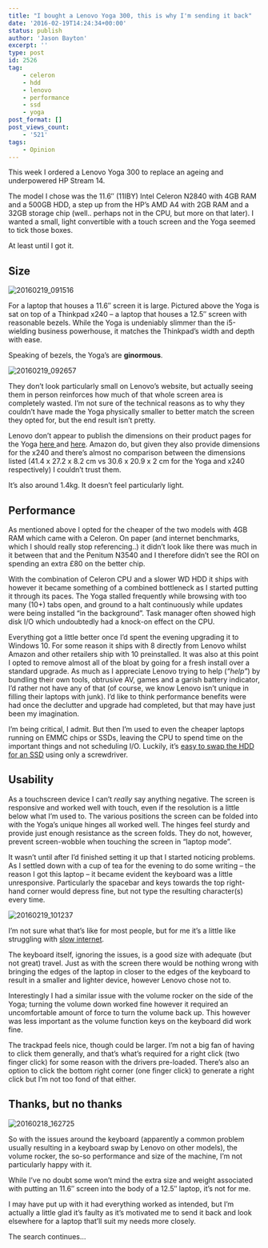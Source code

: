 ```yaml
---
title: "I bought a Lenovo Yoga 300, this is why I'm sending it back"
date: '2016-02-19T14:24:34+00:00'
status: publish
author: 'Jason Bayton'
excerpt: ''
type: post
id: 2526
tag:
    - celeron
    - hdd
    - lenovo
    - performance
    - ssd
    - yoga
post_format: []
post_views_count:
    - '521'
tags:
    - Opinion
---
```

This week I ordered a Lenovo Yoga 300 to replace an ageing and underpowered HP Stream 14.

The model I chose was the 11.6″ (11IBY) Intel Celeron N2840 with 4GB RAM and a 500GB HDD, a step up from the HP’s AMD A4 with 2GB RAM and a 32GB storage chip (well.. perhaps not in the CPU, but more on that later). I wanted a small, light convertible with a touch screen and the Yoga seemed to tick those boxes.

At least until I got it.

Size
----

![20160219_091516](https://cdn.bayton.org/uploads/2016/02/20160219_091516.jpg)

For a laptop that houses a 11.6″ screen it is large. Pictured above the Yoga is sat on top of a Thinkpad x240 – a laptop that houses a 12.5″ screen with reasonable bezels. While the Yoga is undeniably slimmer than the i5-wielding business powerhouse, it matches the Thinkpad’s width and depth with ease.

Speaking of bezels, the Yoga’s are **ginormous**.

![20160219_092657](https://cdn.bayton.org/uploads/2016/02/20160219_092657.jpg)

They don’t look particularly small on Lenovo’s website, but actually seeing them in person reinforces how much of that whole screen area is completely wasted. I’m not sure of the technical reasons as to why they couldn’t have made the Yoga physically smaller to better match the screen they opted for, but the end result isn’t pretty.

Lenovo don’t appear to publish the dimensions on their product pages for the Yoga [here ](https://support.lenovo.com/gb/en/documents/pd100796)and [here](https://shop.lenovo.com/gb/en/laptops/lenovo/yoga/yoga-300-11/). Amazon do, but given they also provide dimensions for the x240 and there’s almost no comparison between the dimensions listed (41.4 x 27.2 x 8.2 cm vs 30.6 x 20.9 x 2 cm for the Yoga and x240 respectively) I couldn’t trust them.

It’s also around 1.4kg. It doesn’t feel particularly light.

Performance
-----------

As mentioned above I opted for the cheaper of the two models with 4GB RAM which came with a Celeron. On paper (and internet benchmarks, which I should really stop referencing..) it didn’t look like there was much in it between that and the Penitum N3540 and I therefore didn’t see the ROI on spending an extra £80 on the better chip.

With the combination of Celeron CPU and a slower WD HDD it ships with however it became something of a combined bottleneck as I started putting it through its paces. The Yoga stalled frequently while browsing with too many (10+) tabs open, and ground to a halt continuously while updates were being installed “in the background”. Task manager often showed high disk I/O which undoubtedly had a knock-on effect on the CPU.

Everything got a little better once I’d spent the evening upgrading it to Windows 10. For some reason it ships with 8 directly from Lenovo whilst Amazon and other retailers ship with 10 preinstalled. It was also at this point I opted to remove almost all of the bloat by going for a fresh install over a standard upgrade. As much as I appreciate Lenovo trying to help (*“help”*) by bundling their own tools, obtrusive AV, games and a garish battery indicator, I’d rather not have any of that (of course, we know Lenovo isn’t unique in filling their laptops with junk). I’d like to think performance benefits were had once the declutter and upgrade had completed, but that may have just been my imagination.

I’m being critical, I admit. But then I’m used to even the cheaper laptops running on EMMC chips or SSDs, leaving the CPU to spend time on the important things and not scheduling I/O. Luckily, it’s [easy to swap the HDD for an SSD](/2016/02/lenovo-yoga-300-11iby-hard-drive-upgrade) using only a screwdriver.

Usability
---------

As a touchscreen device I can’t *really* say anything negative. The screen is responsive and worked well with touch, even if the resolution is a little below what I’m used to. The various positions the screen can be folded into with the Yoga’s unique hinges all worked well. The hinges feel sturdy and provide just enough resistance as the screen folds. They do not, however, prevent screen-wobble when touching the screen in “laptop mode”.

It wasn’t until after I’d finished setting it up that I started noticing problems. As I settled down with a cup of tea for the evening to do some writing – the reason I got this laptop – it became evident the keyboard was a little unresponsive. Particularly the spacebar and keys towards the top right-hand corner would depress fine, but not type the resulting character(s) every time.

![20160219_101237](https://cdn.bayton.org/uploads/2016/02/20160219_101237.jpg)

I’m not sure what that’s like for most people, but for me it’s a little like struggling with [slow internet](https://theoatmeal.com/comics/no_internet).

The keyboard itself, ignoring the issues, is a good size with adequate (but not great) travel. Just as with the screen there would be nothing wrong with bringing the edges of the laptop in closer to the edges of the keyboard to result in a smaller and lighter device, however Lenovo chose not to.

Interestingly I had a similar issue with the volume rocker on the side of the Yoga; turning the volume down worked fine however it required an uncomfortable amount of force to turn the volume back up. This however was less important as the volume function keys on the keyboard did work fine.

The trackpad feels nice, though could be larger. I’m not a big fan of having to click them generally, and that’s what’s required for a right click (two finger click) for some reason with the drivers pre-loaded. There’s also an option to click the bottom right corner (one finger click) to generate a right click but I’m not too fond of that either.

Thanks, but no thanks
---------------------

![20160218_162725](https://cdn.bayton.org/uploads/2016/02/20160218_162725.jpg)

So with the issues around the keyboard (apparently a common problem usually resulting in a keyboard swap by Lenovo on other models), the volume rocker, the so-so performance and size of the machine, I’m not particularly happy with it.

While I’ve no doubt some won’t mind the extra size and weight associated with putting an 11.6″ screen into the body of a 12.5″ laptop, it’s not for me.

I may have put up with it had everything worked as intended, but I’m actually a little glad it’s faulty as it’s motivated me to send it back and look elsewhere for a laptop that’ll suit my needs more closely.

The search continues…